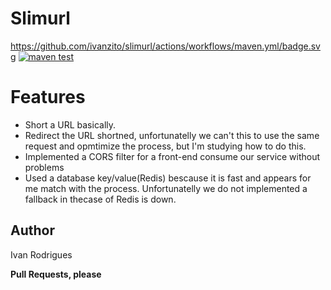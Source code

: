 # Slimurl

https://github.com/ivanzito/slimurl/actions/workflows/maven.yml/badge.svg
[![maven test](https://github.com/ivanzito/slimurl/actions/workflows/maven.yml/badge.svg)](https://github.com/ivanzito/slimurl/actions/workflows/maven.yml/badge.svg)
# Features

  - Short a URL basically.
  - Redirect the URL shortned, unfortunatelly we can't this to use the same request and opmtimize the process, but I'm
  studying how to do this.
  - Implemented a CORS filter for a front-end consume our service without problems
  - Used a database key/value(Redis) bescause it is fast and appears for me match with the process. Unfortunatelly we do not
  implemented a fallback in thecase of Redis is down.


Author
----

Ivan Rodrigues


**Pull Requests, please**
